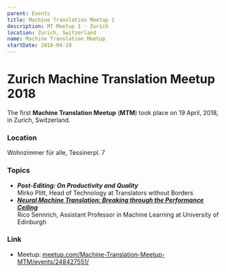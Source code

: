 ```yaml
---
parent: Events
title: Machine Translation Meetup 1
description: MT Meetup 1 - Zurich
location: Zurich, Switzerland
name: Machine Translation Meetup
startDate: 2018-04-19
---
```


# Zurich Machine Translation Meetup 2018

The first **Machine Translation Meetup** (**MTM**) took place on 19 April, 2018, in Zurich, Switzerland.

### Location

Wohnzimmer für alle, Tessinerpl. 7

### Topics

- ***Post-Editing: On Productivity and Quality*** <br>Mirko Plitt, Head of Technology at Translators without Borders
- [***Neural Machine Translation: Breaking through the Performance Ceiling***](https://homepages.inf.ed.ac.uk/rsennric/mtmeetup.pdf) <br>Rico Sennrich, Assistant Professor in Machine Learning at University of Edinburgh

### Link

- Meetup: [meetup.com/Machine-Translation-Meetup-MTM/events/248427551/](https://www.meetup.com/Machine-Translation-Meetup-MTM/events/248427551/)
